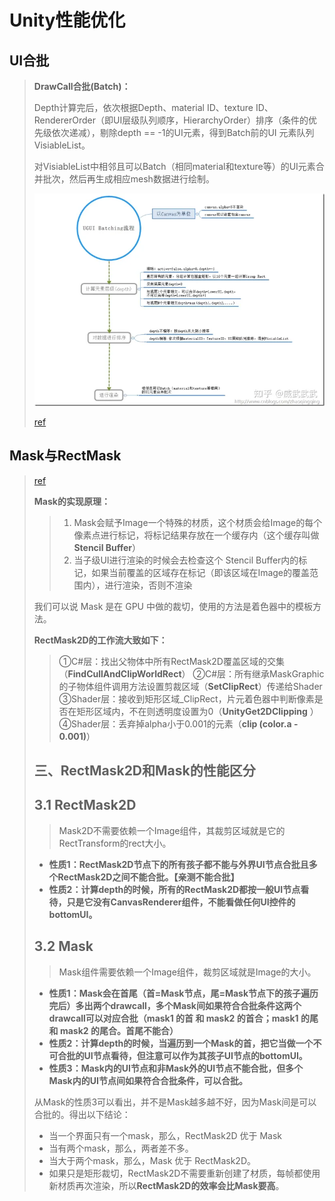 # Unity性能优化

## UI合批

>**DrawCall合批(Batch)：**
>
>Depth计算完后，依次根据Depth、material ID、texture ID、RendererOrder（即UI层级队列顺序，HierarchyOrder）排序（条件的优先级依次递减），剔除depth == -1的UI元素，得到Batch前的UI 元素队列VisiableList。
>
>对VisiableList中相邻且可以Batch（相同material和texture等）的UI元素合并批次，然后再生成相应mesh数据进行绘制。
>
>![img](.\images\Unity性能优化\v2-2e73a0f96d35b82a29a4e77ae5d47879_720w.webp)
>
>[ref](https://zhuanlan.zhihu.com/p/368524007)

## Mask与RectMask

> [ref](https://zhuanlan.zhihu.com/p/136505882)
>
> **Mask的实现原理：**
>
> > 1. Mask会赋予Image一个特殊的材质，这个材质会给Image的每个像素点进行标记，将标记结果存放在一个缓存内（这个缓存叫做 **Stencil Buffer**）
> > 2. 当子级UI进行渲染的时候会去检查这个 Stencil Buffer内的标记，如果当前覆盖的区域存在标记（即该区域在Image的覆盖范围内），进行渲染，否则不渲染
>
> 我们可以说 Mask 是在 GPU 中做的裁切，使用的方法是着色器中的模板方法。
>
> **RectMask2D的工作流大致如下：**
>
> > ①C#层：找出父物体中所有RectMask2D覆盖区域的交集（**FindCullAndClipWorldRect**）
> > ②C#层：所有继承MaskGraphic的子物体组件调用方法设置剪裁区域（**SetClipRect**）传递给Shader
> > ③Shader层：接收到矩形区域_ClipRect，片元着色器中判断像素是否在矩形区域内，不在则透明度设置为0（**UnityGet2DClipping** ）
> > ④Shader层：丢弃掉alpha小于0.001的元素（**clip (color.a - 0.001)**）
>
> ## 三、RectMask2D和Mask的性能区分
>
> ## 3.1 RectMask2D
>
> > Mask2D不需要依赖一个Image组件，其裁剪区域就是它的RectTransform的rect大小。
>
> - **性质1：RectMask2D节点下的所有孩子都不能与外界UI节点合批且多个RectMask2D之间不能合批。【亲测不能合批】**
> - **性质2：计算depth的时候，所有的RectMask2D都按一般UI节点看待，只是它没有CanvasRenderer组件，不能看做任何UI控件的bottomUI。**
>
> ## 3.2 Mask
>
> > Mask组件需要依赖一个Image组件，裁剪区域就是Image的大小。
>
> - **性质1：Mask会在首尾（首=Mask节点，尾=Mask节点下的孩子遍历完后）多出两个drawcall，多个Mask间如果符合合批条件这两个drawcall可以对应合批（mask1 的首 和 mask2 的首合；mask1 的尾 和 mask2 的尾合。首尾不能合）**
> - **性质2：计算depth的时候，当遍历到一个Mask的首，把它当做一个不可合批的UI节点看待，但注意可以作为其孩子UI节点的bottomUI。**
> - **性质3：Mask内的UI节点和非Mask外的UI节点不能合批，但多个Mask内的UI节点间如果符合合批条件，可以合批。**
>
> 从Mask的性质3可以看出，并不是Mask越多越不好，因为Mask间是可以合批的。得出以下结论：
>
> - 当一个界面只有一个mask，那么，RectMask2D 优于 Mask
> - 当有两个mask，那么，两者差不多。
> - 当大于两个mask，那么，Mask 优于 RectMask2D。
> - 如果只是矩形裁切，RectMask2D不需要重新创建了材质，每帧都使用新材质再次渲染，所以**RectMask2D的效率会比Mask要高**。